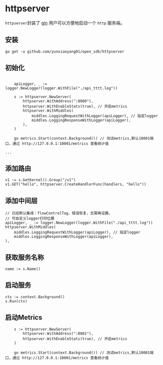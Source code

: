 # httpserver

`httpserver`封装了 [gin](github.com/gin-gonic/gin)
用户可以方便地启动一个 `http` 服务端。

## 安装

```shell
go get -u github.com/yunxiaoyang01/open_sdk/httpserver
```

## 初始化

```golang

	apiLogger, _ := logger.NewLogger(logger.WithFile("./api_tttt.log"))

	s := httpserver.NewServer(
		httpserver.WithAddress(":8080"),
		httpserver.WithEnableStats(true), // 开启metrics
		httpserver.WithMiddles(
			middles.LoggingRequestWithLogger(apiLogger), // 指定logger
			middles.LoggingResponseWithLogger(apiLogger),
		),
	)

	go metrics.Start(context.Background()) // 测试metrics,默认10001端口，通过 http://127.0.0.1:10001/metrics 查看统计值

...

```

## 添加路由

```golang
v1 := s.GetKernel().Group("/v1")
v1.GET("hello", httpserver.CreateHandlerFunc(handlers, "hello"))
```

## 添加中间层

```golang
// 已经默认集成：flowControlTag、错误恢复，无需再设置。
// 可自定义logger打印位置
apiLogger, _ := logger.NewLogger(logger.WithFile("./api_tttt.log"))
httpserver.WithMiddles(
	middles.LoggingRequestWithLogger(apiLogger), // 指定logger
	middles.LoggingResponseWithLogger(apiLogger),
),
```

## 获取服务名称

```golang
name := s.Name()
```

## 启动服务

```golang
ctx := context.Background()
s.Run(ctx)
```

## 启动Metrics
```golang
	s := httpserver.NewServer(
		httpserver.WithAddress(":8081"),
		httpserver.WithEnableStats(true), // 开启metrics
	)

	go metrics.Start(context.Background()) // 测试metrics,默认10001端口，通过 http://127.0.0.1:10001/metrics 查看统计值

```